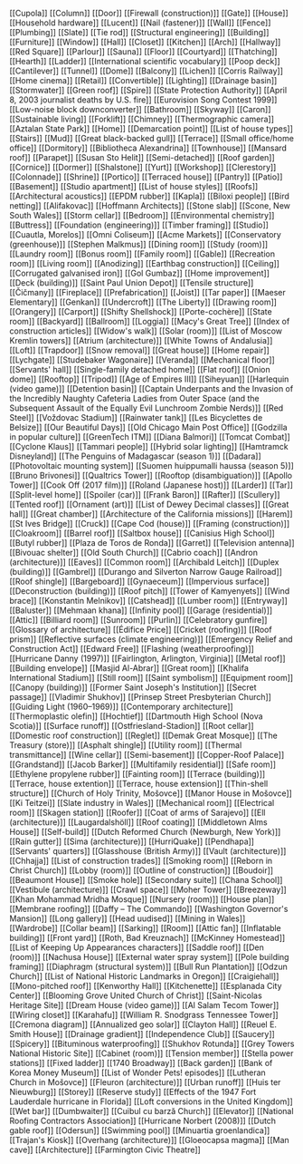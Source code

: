 [[Cupola]]
[[Column]]
[[Door]]
[[Firewall (construction)]]
[[Gate]]
[[House]]
[[Household hardware]]
[[Lucent]]
[[Nail (fastener)]]
[[Wall]]
[[Fence]]
[[Plumbing]]
[[Slate]]
[[Tie rod]]
[[Structural engineering]]
[[Building]]
[[Furniture]]
[[Window]]
[[Hall]]
[[Closet]]
[[Kitchen]]
[[Arch]]
[[Hallway]]
[[Red Square]]
[[Parlour]]
[[Sauna]]
[[Floor]]
[[Courtyard]]
[[Thatching]]
[[Hearth]]
[[Ladder]]
[[International scientific vocabulary]]
[[Poop deck]]
[[Cantilever]]
[[Tunnel]]
[[Dome]]
[[Balcony]]
[[Lichen]]
[[Corris Railway]]
[[Home cinema]]
[[Retail]]
[[Convertible]]
[[Lighting]]
[[Drainage basin]]
[[Stormwater]]
[[Green roof]]
[[Spire]]
[[State Protection Authority]]
[[April 8, 2003 journalist deaths by U.S. fire]]
[[Eurovision Song Contest 1999]]
[[Low-noise block downconverter]]
[[Bathroom]]
[[Skyway]]
[[Caron]]
[[Sustainable living]]
[[Forklift]]
[[Chimney]]
[[Thermographic camera]]
[[Aztalan State Park]]
[[Home]]
[[Demarcation point]]
[[List of house types]]
[[Stairs]]
[[Mud]]
[[Great black-backed gull]]
[[Terrace]]
[[Small office/home office]]
[[Dormitory]]
[[Bibliotheca Alexandrina]]
[[Townhouse]]
[[Mansard roof]]
[[Parapet]]
[[Susan Sto Helit]]
[[Semi-detached]]
[[Roof garden]]
[[Cornice]]
[[Dormer]]
[[Shalstone]]
[[Yurt]]
[[Workshop]]
[[Clerestory]]
[[Colonnade]]
[[Shrine]]
[[Portico]]
[[Terraced house]]
[[Pantry]]
[[Patio]]
[[Basement]]
[[Studio apartment]]
[[List of house styles]]
[[Roofs]]
[[Architectural acoustics]]
[[EPDM rubber]]
[[Kapla]]
[[Biloxi people]]
[[Bird netting]]
[[Alifakovac]]
[[Hoffmann Architects]]
[[Stone slab]]
[[Scone, New South Wales]]
[[Storm cellar]]
[[Bedroom]]
[[Environmental chemistry]]
[[Buttress]]
[[Foundation (engineering)]]
[[Timber framing]]
[[Studio]]
[[Cuautla, Morelos]]
[[Omni Coliseum]]
[[Acme Markets]]
[[Conservatory (greenhouse)]]
[[Stephen Malkmus]]
[[Dining room]]
[[Study (room)]]
[[Laundry room]]
[[Bonus room]]
[[Family room]]
[[Gable]]
[[Recreation room]]
[[Living room]]
[[Anodizing]]
[[Earthbag construction]]
[[Ceiling]]
[[Corrugated galvanised iron]]
[[Gol Gumbaz]]
[[Home improvement]]
[[Deck (building)]]
[[Saint Paul Union Depot]]
[[Tensile structure]]
[[Čičmany]]
[[Fireplace]]
[[Prefabrication]]
[[Joist]]
[[Tar paper]]
[[Maeser Elementary]]
[[Genkan]]
[[Undercroft]]
[[The Liberty]]
[[Drawing room]]
[[Orangery]]
[[Carport]]
[[Shifty Shellshock]]
[[Porte-cochère]]
[[State room]]
[[Backyard]]
[[Ballroom]]
[[Loggia]]
[[Macy's Great Tree]]
[[Index of construction articles]]
[[Widow's walk]]
[[Solar (room)]]
[[List of Moscow Kremlin towers]]
[[Atrium (architecture)]]
[[White Towns of Andalusia]]
[[Loft]]
[[Trapdoor]]
[[Snow removal]]
[[Great house]]
[[Home repair]]
[[Lychgate]]
[[Studebaker Wagonaire]]
[[Veranda]]
[[Mechanical floor]]
[[Servants' hall]]
[[Single-family detached home]]
[[Flat roof]]
[[Onion dome]]
[[Rooftop]]
[[Tripod]]
[[Age of Empires III]]
[[Siheyuan]]
[[Harlequin (video game)]]
[[Detention basin]]
[[Captain Underpants and the Invasion of the Incredibly Naughty Cafeteria Ladies from Outer Space (and the Subsequent Assault of the Equally Evil Lunchroom Zombie Nerds)]]
[[Red Steel]]
[[Voždovac Stadium]]
[[Rainwater tank]]
[[Les Bicyclettes de Belsize]]
[[Our Beautiful Days]]
[[Old Chicago Main Post Office]]
[[Godzilla in popular culture]]
[[GreenTech ITM]]
[[Diana Balmori]]
[[Tomcat Combat]]
[[Cyclone Klaus]]
[[Tammari people]]
[[Hybrid solar lighting]]
[[Hamtramck Disneyland]]
[[The Penguins of Madagascar (season 1)]]
[[Dadara]]
[[Photovoltaic mounting system]]
[[Suomen huippumalli haussa (season 5)]]
[[Bruno Brivonesi]]
[[Qualtrics Tower]]
[[Rooftop (disambiguation)]]
[[Apollo Tower]]
[[Cook Off (2017 film)]]
[[Roland (Japanese host)]]
[[Larder]]
[[Tar]]
[[Split-level home]]
[[Spoiler (car)]]
[[Frank Baron]]
[[Rafter]]
[[Scullery]]
[[Tented roof]]
[[Ornament (art)]]
[[List of Dewey Decimal classes]]
[[Great hall]]
[[Great chamber]]
[[Architecture of the California missions]]
[[Harem]]
[[St Ives Bridge]]
[[Cruck]]
[[Cape Cod (house)]]
[[Framing (construction)]]
[[Cloakroom]]
[[Barrel roof]]
[[Saltbox house]]
[[Canisius High School]]
[[Butyl rubber]]
[[Plaza de Toros de Ronda]]
[[Garret]]
[[Television antenna]]
[[Bivouac shelter]]
[[Old South Church]]
[[Cabrio coach]]
[[Andron (architecture)]]
[[Eaves]]
[[Common room]]
[[Archibald Leitch]]
[[Duplex (building)]]
[[Gambrel]]
[[Durango and Silverton Narrow Gauge Railroad]]
[[Roof shingle]]
[[Bargeboard]]
[[Gynaeceum]]
[[Impervious surface]]
[[Deconstruction (building)]]
[[Roof pitch]]
[[Tower of Kamyenyets]]
[[Wind brace]]
[[Konstantin Melnikov]]
[[Catshead]]
[[Lumber room]]
[[Entryway]]
[[Baluster]]
[[Mehmaan khana]]
[[Infinity pool]]
[[Garage (residential)]]
[[Attic]]
[[Billiard room]]
[[Sunroom]]
[[Purlin]]
[[Celebratory gunfire]]
[[Glossary of architecture]]
[[Édifice Price]]
[[Cricket (roofing)]]
[[Roof prism]]
[[Reflective surfaces (climate engineering)]]
[[Emergency Relief and Construction Act]]
[[Edward Free]]
[[Flashing (weatherproofing)]]
[[Hurricane Danny (1997)]]
[[Fairlington, Arlington, Virginia]]
[[Metal roof]]
[[Building envelope]]
[[Masjid Al-Abrar]]
[[Great room]]
[[Khalifa International Stadium]]
[[Still room]]
[[Saint symbolism]]
[[Equipment room]]
[[Canopy (building)]]
[[Former Saint Joseph's Institution]]
[[Secret passage]]
[[Vladimir Shukhov]]
[[Prinsep Street Presbyterian Church]]
[[Guiding Light (1960–1969)]]
[[Contemporary architecture]]
[[Thermoplastic olefin]]
[[Hochtief]]
[[Dartmouth High School (Nova Scotia)]]
[[Surface runoff]]
[[Ostfriesland-Stadion]]
[[Root cellar]]
[[Domestic roof construction]]
[[Reglet]]
[[Demak Great Mosque]]
[[The Treasury (store)]]
[[Asphalt shingle]]
[[Utility room]]
[[Thermal transmittance]]
[[Wine cellar]]
[[Semi-basement]]
[[Copper-Roof Palace]]
[[Grandstand]]
[[Jacob Barker]]
[[Multifamily residential]]
[[Safe room]]
[[Ethylene propylene rubber]]
[[Fainting room]]
[[Terrace (building)]]
[[Terrace, house extention]]
[[Terrace, house extension]]
[[Thin-shell structure]]
[[Church of Holy Trinity, Mošovce]]
[[Manor House in Mošovce]]
[[Ki Teitzei]]
[[Slate industry in Wales]]
[[Mechanical room]]
[[Electrical room]]
[[Skagen station]]
[[Roofer]]
[[Coat of arms of Sarajevo]]
[[Ell (architecture)]]
[[Laugardalshöll]]
[[Roof coating]]
[[Middletown Alms House]]
[[Self-build]]
[[Dutch Reformed Church (Newburgh, New York)]]
[[Rain gutter]]
[[Sima (architecture)]]
[[HurriQuake]]
[[Pendhapa]]
[[Servants' quarters]]
[[Glasshouse (British Army)]]
[[Vault (architecture)]]
[[Chhajja]]
[[List of construction trades]]
[[Smoking room]]
[[Reborn in Christ Church]]
[[Lobby (room)]]
[[Outline of construction]]
[[Boudoir]]
[[Beaumont House]]
[[Smoke hole]]
[[Secondary suite]]
[[Chana School]]
[[Vestibule (architecture)]]
[[Crawl space]]
[[Moher Tower]]
[[Breezeway]]
[[Khan Mohammad Mridha Mosque]]
[[Nursery (room)]]
[[House plan]]
[[Membrane roofing]]
[[Daffy – The Commando]]
[[Washington Governor's Mansion]]
[[Long gallery]]
[[Head uudised]]
[[Mining in Wales]]
[[Wardrobe]]
[[Collar beam]]
[[Sarking]]
[[Room]]
[[Attic fan]]
[[Inflatable building]]
[[Front yard]]
[[Roth, Bad Kreuznach]]
[[McKinney Homestead]]
[[List of Keeping Up Appearances characters]]
[[Saddle roof]]
[[Den (room)]]
[[Nachusa House]]
[[External water spray system]]
[[Pole building framing]]
[[Diaphragm (structural system)]]
[[Bull Run Plantation]]
[[Odzun Church]]
[[List of National Historic Landmarks in Oregon]]
[[Craigiehall]]
[[Mono-pitched roof]]
[[Kenworthy Hall]]
[[Kitchenette]]
[[Esplanada City Center]]
[[Blooming Grove United Church of Christ]]
[[Saint-Nicolas Heritage Site]]
[[Dream House (video game)]]
[[Al Salam Tecom Tower]]
[[Wiring closet]]
[[Karahafu]]
[[William R. Snodgrass Tennessee Tower]]
[[Cremona diagram]]
[[Annualized geo solar]]
[[Clayton Hall]]
[[Reuel E. Smith House]]
[[Drainage gradient]]
[[Independence Club]]
[[Saucery]]
[[Spicery]]
[[Bituminous waterproofing]]
[[Shukhov Rotunda]]
[[Grey Towers National Historic Site]]
[[Cabinet (room)]]
[[Tension member]]
[[Stella power stations]]
[[Fixed ladder]]
[[1740 Broadway]]
[[Back garden]]
[[Bank of Korea Money Museum]]
[[List of Wonder Pets! episodes]]
[[Lutheran Church in Mošovce]]
[[Fleuron (architecture)]]
[[Urban runoff]]
[[Huis ter Nieuwburg]]
[[Storey]]
[[Reserve study]]
[[Effects of the 1947 Fort Lauderdale hurricane in Florida]]
[[Loft conversions in the United Kingdom]]
[[Wet bar]]
[[Dumbwaiter]]
[[Cuibul cu barză Church]]
[[Elevator]]
[[National Roofing Contractors Association]]
[[Hurricane Norbert (2008)]]
[[Dutch gable roof]]
[[Odersun]]
[[Swimming pool]]
[[Minuartia groenlandica]]
[[Trajan's Kiosk]]
[[Overhang (architecture)]]
[[Gloeocapsa magma]]
[[Man cave]]
[[Architecture]]
[[Farmington Civic Theatre]]
